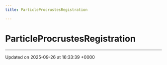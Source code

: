 ```yaml
---
title: ParticleProcrustesRegistration

---
```


# ParticleProcrustesRegistration





-------------------------------

Updated on 2025-09-26 at 16:33:39 +0000